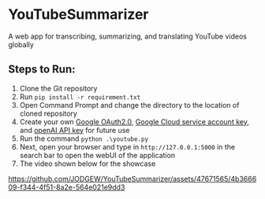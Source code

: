 # YouTubeSummarizer
A web app for transcribing, summarizing, and translating YouTube videos globally

## Steps to Run:

1. Clone the Git repository
2. Run `pip install -r requirement.txt`
3. Open Command Prompt and change the directory to the location of cloned repository
4. Create your own [Google OAuth2.0](https://developers.google.com/identity/protocols/oauth2), [Google Cloud service account key](https://cloud.google.com/gcp?utm_source=google&utm_medium=cpc&utm_campaign=na-US-all-en-dr-bkws-all-all-trial-e-dr-1707554&utm_content=text-ad-none-any-DEV_c-CRE_665735450627-ADGP_Hybrid+%7C+BKWS+-+EXA+%7C+Txt-Core-Google+Cloud-KWID_43700077223807304-kwd-6458750523&utm_term=KW_google+cloud-ST_google+cloud&gad_source=1&gclid=Cj0KCQjwiMmwBhDmARIsABeQ7xR_pE4OC8CXjTzBE7ILo-Fc5CZf7yl3grpmVrtmUNrq9NqdaYgXa5UaAht3EALw_wcB&gclsrc=aw.ds&hl=en), and [openAI API key](https://platform.openai.com) for future use
5. Run the command `python .\youtube.py`
6. Next, open your browser and type in `http://127.0.0.1:5000` in the search bar to open the webUI of the application
7. The video shown below for the showcase

https://github.com/JODGEW/YouTubeSummarizer/assets/47671565/4b366609-f344-4f51-8a2e-564e021e9dd3
